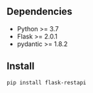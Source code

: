 ## Dependencies
- Python >= 3.7
- Flask >= 2.0.1
- pydantic >= 1.8.2

## Install
```bash
pip install flask-restapi
```